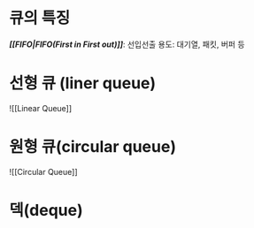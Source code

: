 # 큐의 특징
***[[FIFO|FIFO(First in First out)]]***: 선입선출
용도: 대기열, 패킷, 버퍼 등
# 선형 큐 (liner queue)
![[Linear Queue]]
# 원형 큐(circular queue)
![[Circular Queue]]

# 덱(deque)